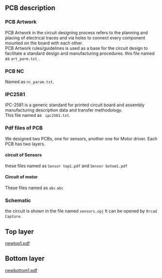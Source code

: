## PCB description  
  
  ### PCB Artwork  
   PCB Artwork in the circuit designing process refers to the planning and placing of electrical traces and via holes to connect every component mounted on the board with each other.  
   PCB Artwork rules/guidelines is used as a base for the circuit design to facilitate a standard design and manufacturing procedures.
   this file named as ``` art_parm.txt ``` .
    
  ### PCB NC  
   Named as ``` nc_param.txt ```.  
     
  ### IPC2581  
  IPC-2581 is a generic standard for printed circuit board and assembly manufacturing description data and transfer methodology.  
  This file named as ``` ipc2581.txt```.
  
    
  ### Pdf files of PCB
   We designed two PCBs, one for sensors, another one for Motor driver.
   Each PCB has two layers. 
   #### circuit of Sensors
   these files named as ``` Sensor top1.pdf ``` and ``` Sensor botom1.pdf ```  
   #### Circuit of motor
   These files named as ```abc``` ```abc```   
    
  ### Schematic  
  the circuit is shown in the file named ``` sensors.opj ```
  It can be opened by ``` Orcad Capture ```.
  
## Top layer  
[newtop1.pdf](https://github.com/p4nd4m01um/team17/files/1845896/newtop1.pdf)

## Bottom layer  
[newbottom1.pdf](https://github.com/p4nd4m01um/team17/files/1845897/newbottom1.pdf)  
